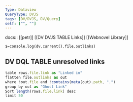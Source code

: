 ```yaml
---
Type: Dataview
QueryType: DVJS
tags: [DV/DVJS, DV/Query]
self: ["", ""]
---
```

docs:: 
[[petr]]
[[DV DVJS TABLE Links]]
[[Webnovel Library]]

`$=console.log(dv.current().file.outlinks)`

## DV DQL TABLE unresolved links


```js dataview
table rows.file.link as "Linked in"
flatten file.outlinks as out
where !out.file and !contains(meta(out).path, ".")
group by out as "Ghost Link"
Sort length(rows.file.link) desc
limit 50
```
















